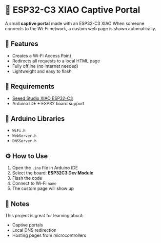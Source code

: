 # 📡 ESP32-C3 XIAO Captive Portal

A small **captive portal** made with an ESP32-C3 XIAO
When someone connects to the Wi-Fi network, a custom web page is shown automatically.

## 🚀 Features

- Creates a Wi-Fi Access Point
- Redirects all requests to a local HTML page
- Fully offline (no internet needed)
- Lightweight and easy to flash

## 🧰 Requirements

- [Seeed Studio XIAO ESP32-C3](https://wiki.seeedstudio.com/XIAO_ESP32C3_Getting_Started/)
- Arduino IDE + ESP32 board support

## 🔌 Arduino Libraries

- `WiFi.h`
- `WebServer.h`
- `DNSServer.h`

## ⚙️ How to Use

1. Open the `.ino` file in Arduino IDE  
2. Select the board: **ESP32C3 Dev Module**
3. Flash the code  
4. Connect to Wi-Fi `name`
5. The custom page will show up

## 📝 Notes

This project is great for learning about:
- Captive portals
- Local DNS redirection
- Hosting pages from microcontrollers

